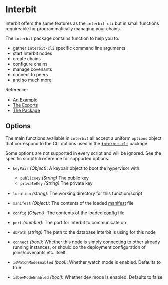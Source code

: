 # Interbit

Interbit offers the same features as the `interbit-cli` but in small
functions requireable for programmatically managing your chains.

The `interbit` package contains function to help you to:

- gather `interbit-cli` specific command line arguments
- start Interbit nodes
- create chains
- configure chains
- manage covenants
- connect to peers
- and so much more!

Reference:
- [An Example](../../examples/initialize.md)
- [The Exports](https://github.com/interbit/interbit/blob/master/packages/interbit/src/index.js)
- [The Package](https://www.npmjs.com/package/interbit)

## Options

The main functions available in `interbit` all accept a uniform
`options` object that correspond to the CLI options used in the
[`interbit-cli`](../interbit-cli/README.md) package.

Some options are not supported in every script and will be ignored. See
the specific script/cli reference for supported options.

- `keyPair` *(Object)*: A keypair object to boot the hypervisor with.
  - `publicKey` *(String)*  The public key
  - `privateKey` *(String)* The private key

- `location` *(string)*: The working directory for this function/script

- `manifest` *(Object)*: The contents of the loaded
  [manifest](../interbit-cli/manifest.adoc) file

- `config` *(Object)*: The contents of the loaded
  [config](../interbit-cli/config.adoc) file

- `port` *(number)*: The port for Interbit to communicate on

- `dbPath` *(string)* The path to the database Interbit is using for
  this node

- `connect` *(bool)*: Whether this node is simply connecting to other
  already running instances, or should do the deployment configuration
  of joins/covenants etc. itself.

- `isWatchModeEnabled` *(bool)*: Whether watch mode is enabled. Defaults
  to true

- `isDevModeEnabled` *(bool)*: Whether dev mode is enabled. Defaults to
  false

